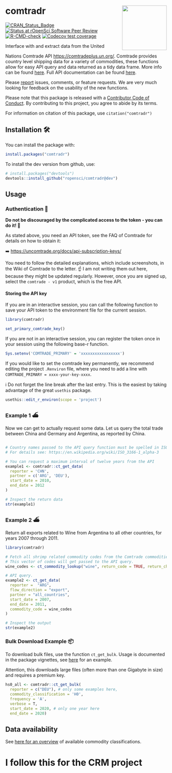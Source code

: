 
<!-- README.md is generated from README.Rmd. Please edit that file -->

# comtradr <img src="man/figures/logo.png" align="right" height="139" />

<!-- badges: start -->

[![CRAN_Status_Badge](https://www.r-pkg.org/badges/version/comtradr)](https://cran.r-project.org/package=comtradr)
[![Status at rOpenSci Software Peer
Review](https://badges.ropensci.org/613_status.svg)](https://github.com/ropensci/software-review/issues/613)
[![R-CMD-check](https://github.com/ropensci/comtradr/actions/workflows/R-CMD-check.yaml/badge.svg)](https://github.com/ropensci/comtradr/actions/workflows/R-CMD-check.yaml)
[![Codecov test
coverage](https://codecov.io/gh/ropensci/comtradr/branch/main/graph/badge.svg)](https://app.codecov.io/gh/ropensci/comtradr?branch=main)
<!-- badges: end --> Interface with and extract data from the United
Nations Comtrade API <https://comtradeplus.un.org/>. Comtrade provides
country level shipping data for a variety of commodities, these
functions allow for easy API query and data returned as a tidy data
frame. More info can be found
[here](https://uncomtrade.org/docs/welcome-to-un-comtrade/). Full API
documentation can be found [here](https://comtradedeveloper.un.org/).

Please [report](https://github.com/ropensci/comtradr/issues) issues,
comments, or feature requests. We are very much looking for feedback on
the usability of the new functions.

Please note that this package is released with a [Contributor Code of
Conduct](https://rOpenSci.org/code-of-conduct/). By contributing to this
project, you agree to abide by its terms.

For information on citation of this package, use `citation("comtradr")`

## Installation 🛠️

You can install the package with:

``` r
install.packages("comtradr")
```

To install the dev version from github, use:

``` r
# install.packages("devtools")
devtools::install_github("ropensci/comtradr@dev")
```

## Usage

### Authentication 🔐

**Do not be discouraged by the complicated access to the token - you can
do it! 💪**

As stated above, you need an API token, see the FAQ of Comtrade for
details on how to obtain it:

➡️ <https://uncomtrade.org/docs/api-subscription-keys/>

You need to follow the detailed explanations, which include screenshots,
in the Wiki of Comtrade to the letter. ☝️ I am not writing them out
here, because they might be updated regularly. However, once you are
signed up, select the `comtrade - v1` product, which is the free API.

#### Storing the API key

If you are in an interactive session, you can call the following
function to save your API token to the environment file for the current
session.

``` r
library(comtradr)

set_primary_comtrade_key()
```

If you are not in an interactive session, you can register the token
once in your session using the following base-r function.

``` r
Sys.setenv('COMTRADE_PRIMARY' = 'xxxxxxxxxxxxxxxxx')
```

If you would like to set the comtrade key permanently, we recommend
editing the project `.Renviron` file, where you need to add a line with
`COMTRADE_PRIMARY = xxxx-your-key-xxxx`.

ℹ️ Do not forget the line break after the last entry. This is the
easiest by taking advantage of the great `usethis` package.

``` r
usethis::edit_r_environ(scope = 'project')
```

### Example 1 ⛴️

Now we can get to actually request some data. Let us query the total
trade between China and Germany and Argentina, as reported by China.

``` r

# Country names passed to the API query function must be spelled in ISO3 format. 
# For details see: https://en.wikipedia.org/wiki/ISO_3166-1_alpha-3 

# You can request a maximum interval of twelve years from the API
example1 <- comtradr::ct_get_data(
  reporter = 'CHN',
  partner = c('ARG', 'DEU'),
  start_date = 2010,
  end_date = 2012
)

# Inspect the return data
str(example1)
```

### Example 2 ⛴️

Return all exports related to Wine from Argentina to all other
countries, for years 2007 through 2011.

``` r
library(comtradr)

# Fetch all shrimp related commodity codes from the Comtrade commodities DB.
# This vector of codes will get passed to the API query.
wine_codes <- ct_commodity_lookup("wine", return_code = TRUE, return_char = TRUE)

# API query.
example2 <- ct_get_data(
  reporter =  "ARG",
  flow_direction = "export",
  partner = "all_countries",
  start_date = 2007,
  end_date = 2011,
  commodity_code = wine_codes
)

# Inspect the output
str(example2)
```

### Bulk Download Example 📦

To download bulk files, use the function `ct_get_bulk`. Usage is
documented in the package vignettes, see
[here](https://docs.ropensci.org/comtradr/articles/bulk_files.html) for
an example.

Attention, this downloads large files (often more than one Gigabyte in
size) and requires a premium key.

``` r
hs0_all <- comtradr::ct_get_bulk(
  reporter = c("DEU"), # only some examples here,
  commodity_classification = 'H0',
  frequency = 'A',
  verbose = T,
  start_date = 2020, # only one year here
  end_date = 2020)
```

## Data availability

See [here for an
overview](https://uncomtrade.org/docs/why-are-some-converted-datasets-not-accessible-in-the-ui/)
of available commodity classifications.

# I follow this for the CRM project 
